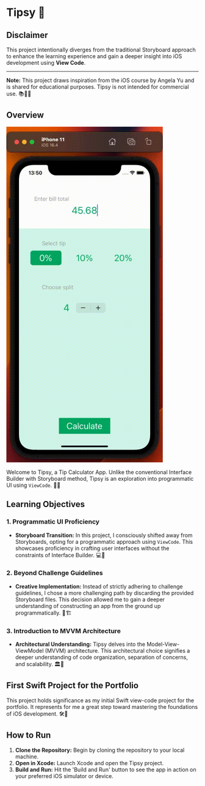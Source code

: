 # Tipsy 🍷

## Disclaimer

This project intentionally diverges from the traditional Storyboard approach to enhance the learning experience and gain a deeper insight into iOS development using **View Code**.

---

**Note:** This project draws inspiration from the iOS course by Angela Yu and is shared for educational purposes. Tipsy is not intended for commercial use. 📚👩‍💻

## Overview

![Example GIF](example.gif)

Welcome to Tipsy, a Tip Calculator App. Unlike the conventional Interface Builder with Storyboard method, Tipsy is an exploration into programmatic UI using `ViewCode`. 🚀💡

## Learning Objectives

### 1. **Programmatic UI Proficiency**

- **Storyboard Transition:** In this project, I consciously shifted away from Storyboards, opting for a programmatic approach using `ViewCode`. This showcases proficiency in crafting user interfaces without the constraints of Interface Builder. 💻🎨

### 2. **Beyond Challenge Guidelines**

- **Creative Implementation:** Instead of strictly adhering to challenge guidelines, I chose a more challenging path by discarding the provided Storyboard files. This decision allowed me to gain a deeper understanding of constructing an app from the ground up programmatically. 👊🏗️

### 3. **Introduction to MVVM Architecture**

- **Architectural Understanding:** Tipsy delves into the Model-View-ViewModel (MVVM) architecture. This architectural choice signifies a deeper understanding of code organization, separation of concerns, and scalability. 🏛️📐

## First Swift Project for the Portfolio

This project holds significance as my initial Swift view-code project for the portfolio. It represents for me a great step toward mastering the foundations of iOS development. 🛠️📝

## How to Run

1. **Clone the Repository:** Begin by cloning the repository to your local machine.
2. **Open in Xcode:** Launch Xcode and open the Tipsy project.
3. **Build and Run:** Hit the 'Build and Run' button to see the app in action on your preferred iOS simulator or device.
